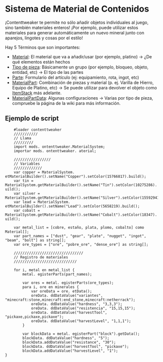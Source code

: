 # Sistema de Material de Contenidos

¡Contenttweaker te permite no sólo añadir objetos individuales al juego, sino también materiales enteros! ¡Por ejemplo, puede utilizar estos materiales para generar automáticamente un nuevo mineral junto con aparejos, lingotes y cosas por el estilo!

Hay 5 Términos que son importantes:

- [Material](/Mods/ContentTweaker/Materials/Materials/Material/): El material que va a añadir/usar (por ejemplo, platino) → ¿De qué elementos están hechos
- [Tipo de pieza](/Mods/ContentTweaker/Materials/Parts/PartType/): Básicamente un grupo (por ejemplo, bloqueo, objeto, entidad, etc) → El tipo de las partes
- [Parte](/Mods/ContentTweaker/Materials/Parts/Part/): Formulario del artículo (ej: equipamiento, rota, ingot, etc)
- [MaterialPart](/Mods/ContentTweaker/Materials/Materials/MaterialPart/): Combinación de piezas y material (p. ej. Varilla de Hierro, Equipo de Platino, etc) → Se puede utilizar para devolver el objeto como [ItemStack](/Vanilla/Items/IItemStack/) más adelante.
- [MaterialPartData](/Mods/ContentTweaker/Materials/Materials/MaterialPartData/): Algunas configuraciones → Varias por tipo de pieza, compruebe la página de la wiki para más información.

## Ejemplo de script

```zenscript
    #loader contenttweaker
    ///////////
    // Llama
    /////////
    import mods. ontenttweaker.MaterialSystem;
    importar mods. ontenttweaker. aterial;

    /////////////////
    // Variables
    /////////////
    var copper = MaterialSystem. etMaterialBuilder().setName("Copper").setColor(15766817).build();
    var tin = MaterialSystem.getMaterialBuilder().setName("Tin").setColor(10275286). uild();
    var silver = MaterialSystem.getMaterialBuilder().setName("Silver").setColor(15592941).build();
    var lead = MaterialSystem. etMaterialBuilder().setName("Lead").setColor(5658219).build();
    var cobalt = MaterialSystem.getMaterialBuilder().setName("Cobalt").setColor(18347). uild();

    var metal_list = [cobre, estaño, plata, plomo, cobalto] como Material[];
    var part_names = ["dust", "gear", "plate", "nugget", "ingot", "beam", "bolt"] as string[];
    var ore_types = ["ore", "pobre_ore", "dense_ore"] as string[];

    ////////////////////////////////
    // Registro de materiales
    /////////////////////////////

    for i, metal en metal_list {
        metal. egisterParts(part_names);

        var ores = metal. egisterParts(ore_types);
        para i, ore en minerales {
            var oreData = ore. etData();
            oreData. ddDataValue("variantes", "minecraft:stone,minecraft:end_stone,minecraft:netherrack");
            oreData. ddDataValue("hardness", "3,3,3");
            oreData. ddDataValue("resistencia", "15,15,15");
            oreData. ddDataValue("harvestTool", "pickaxe,pickaxe,pickaxe");
            oreData. ddDataValue("harvestLevel", "1,1,1");
        }

        var blockData = metal. egisterPart("block").getData();
        blockData. ddDataValue("hardness", "5");
        blockData.addDataValue("resistance", "30");
        blockData. ddDataValue("harvestTool", "pickaxe");
        blockData.addDataValue("harvestLevel", "1");
}
```